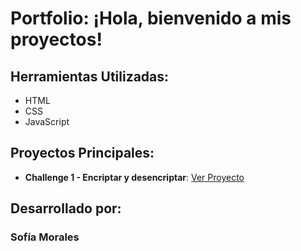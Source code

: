 # Portfolio: ¡Hola, bienvenido a mis proyectos!

## Herramientas Utilizadas:

- HTML
- CSS
- JavaScript

## Proyectos Principales:

- **Challenge 1 - Encriptar y desencriptar**: [Ver Proyecto](https://sofias-projects-22782758.vercel.app)

## Desarrollado por:

### Sofía Morales
